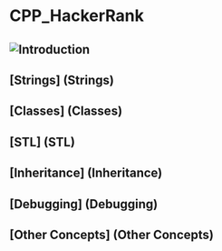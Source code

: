 # CPP_HackerRank
## ![Introduction](Introduction)
## [Strings] (Strings)
## [Classes] (Classes) 
## [STL] (STL) 
## [Inheritance] (Inheritance) 
## [Debugging] (Debugging) 
## [Other Concepts] (Other Concepts)